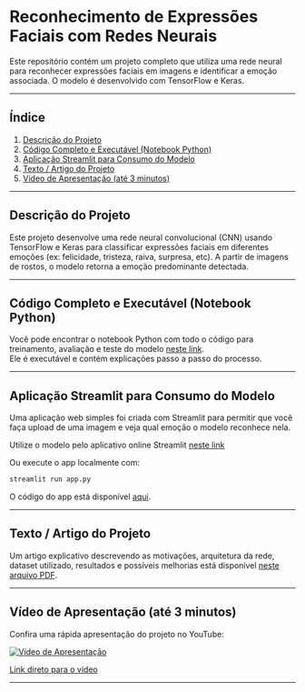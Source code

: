 # Reconhecimento de Expressões Faciais com Redes Neurais

Este repositório contém um projeto completo que utiliza uma rede neural para reconhecer expressões faciais em imagens e identificar a emoção associada. O modelo é desenvolvido com TensorFlow e Keras.

---

## Índice

1. [Descrição do Projeto](#descrição-do-projeto)  
2. [Código Completo e Executável (Notebook Python)](#código-completo-e-executável-notebook-python)  
3. [Aplicação Streamlit para Consumo do Modelo](#aplicação-streamlit-para-consumo-do-modelo)  
4. [Texto / Artigo do Projeto](#texto--artigo-do-projeto)  
5. [Vídeo de Apresentação (até 3 minutos)](#vídeo-de-apresentação-até-3-minutos)  

---

## Descrição do Projeto

Este projeto desenvolve uma rede neural convolucional (CNN) usando TensorFlow e Keras para classificar expressões faciais em diferentes emoções (ex: felicidade, tristeza, raiva, surpresa, etc). A partir de imagens de rostos, o modelo retorna a emoção predominante detectada.

---

## Código Completo e Executável (Notebook Python)

Você pode encontrar o notebook Python com todo o código para treinamento, avaliação e teste do modelo [neste link](./Projeto_semestral_reconhecimento_facial.ipynb).  
Ele é executável e contém explicações passo a passo do processo.

---

## Aplicação Streamlit para Consumo do Modelo

Uma aplicação web simples foi criada com Streamlit para permitir que você faça upload de uma imagem e veja qual emoção o modelo reconhece nela.

Utilize o modelo pelo aplicativo online Streamlit [neste link](https://face-recognit.streamlit.app)

Ou execute o app localmente com:

```bash
streamlit run app.py
```

O código do app está disponível [aqui](./app.py).

---

## Texto / Artigo do Projeto

Um artigo explicativo descrevendo as motivações, arquitetura da rede, dataset utilizado, resultados e possíveis melhorias está disponível [neste arquivo PDF](./Artigo_Projeto_Reconhecimento_de_Expressões_Faciais.pdf).

---

## Vídeo de Apresentação (até 3 minutos)

Confira uma rápida apresentação do projeto no YouTube:

[![Vídeo de Apresentação](https://img.youtube.com/vi/watch?v=gaT232dErr0/maxresdefault.jpg)](https://www.youtube.com/watch?v=gaT232dErr0)

[Link direto para o vídeo](https://youtu.be/SEU_VIDEO_ID)

---
